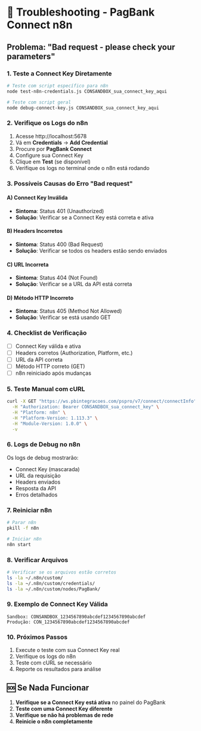 # 🔧 Troubleshooting - PagBank Connect n8n

## Problema: "Bad request - please check your parameters"

### 1. **Teste a Connect Key Diretamente**

```bash
# Teste com script específico para n8n
node test-n8n-credentials.js CONSANDBOX_sua_connect_key_aqui

# Teste com script geral
node debug-connect-key.js CONSANDBOX_sua_connect_key_aqui
```

### 2. **Verifique os Logs do n8n**

1. Acesse http://localhost:5678
2. Vá em **Credentials** → **Add Credential**
3. Procure por **PagBank Connect**
4. Configure sua Connect Key
5. Clique em **Test** (se disponível)
6. Verifique os logs no terminal onde o n8n está rodando

### 3. **Possíveis Causas do Erro "Bad request"**

#### A) Connect Key Inválida
- **Sintoma**: Status 401 (Unauthorized)
- **Solução**: Verificar se a Connect Key está correta e ativa

#### B) Headers Incorretos
- **Sintoma**: Status 400 (Bad Request)
- **Solução**: Verificar se todos os headers estão sendo enviados

#### C) URL Incorreta
- **Sintoma**: Status 404 (Not Found)
- **Solução**: Verificar se a URL da API está correta

#### D) Método HTTP Incorreto
- **Sintoma**: Status 405 (Method Not Allowed)
- **Solução**: Verificar se está usando GET

### 4. **Checklist de Verificação**

- [ ] Connect Key válida e ativa
- [ ] Headers corretos (Authorization, Platform, etc.)
- [ ] URL da API correta
- [ ] Método HTTP correto (GET)
- [ ] n8n reiniciado após mudanças

### 5. **Teste Manual com cURL**

```bash
curl -X GET "https://ws.pbintegracoes.com/pspro/v7/connect/connectInfo" \
  -H "Authorization: Bearer CONSANDBOX_sua_connect_key" \
  -H "Platform: n8n" \
  -H "Platform-Version: 1.113.3" \
  -H "Module-Version: 1.0.0" \
  -v
```

### 6. **Logs de Debug no n8n**

Os logs de debug mostrarão:
- Connect Key (mascarada)
- URL da requisição
- Headers enviados
- Resposta da API
- Erros detalhados

### 7. **Reiniciar n8n**

```bash
# Parar n8n
pkill -f n8n

# Iniciar n8n
n8n start
```

### 8. **Verificar Arquivos**

```bash
# Verificar se os arquivos estão corretos
ls -la ~/.n8n/custom/
ls -la ~/.n8n/custom/credentials/
ls -la ~/.n8n/custom/nodes/PagBank/
```

### 9. **Exemplo de Connect Key Válida**

```
Sandbox: CONSANDBOX_1234567890abcdef1234567890abcdef
Produção: CON_1234567890abcdef1234567890abcdef
```

### 10. **Próximos Passos**

1. Execute o teste com sua Connect Key real
2. Verifique os logs do n8n
3. Teste com cURL se necessário
4. Reporte os resultados para análise

## 🆘 **Se Nada Funcionar**

1. **Verifique se a Connect Key está ativa** no painel do PagBank
2. **Teste com uma Connect Key diferente**
3. **Verifique se não há problemas de rede**
4. **Reinicie o n8n completamente**
